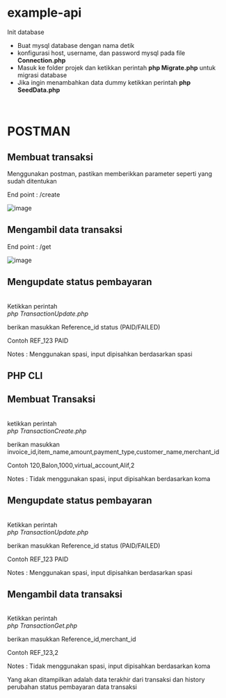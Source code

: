 # example-api

Init database
- Buat mysql database dengan nama detik
- konfigurasi host, username, dan password mysql pada file <b> Connection.php </b>
- Masuk ke folder projek dan ketikkan perintah <b>php Migrate.php</b> untuk migrasi database
- Jika ingin menambahkan data dummy ketikkan perintah <b>php SeedData.php</b>
<br>

<h1> POSTMAN </h1>

<h2> Membuat transaksi </h2>
Menggunakan postman, pastikan memberikkan parameter seperti yang sudah ditentukan
<p> End point : /create </p>
<img src="https://i.ibb.co/JnHFP1g/image.png" alt="image" border="0">

<h2> Mengambil data transaksi </h2>
<p> End point : /get </p>
<img src="https://i.ibb.co/N9Nt0mH/image.png" alt="image" border="0">

<h2> Mengupdate status pembayaran </h2>
<br>
Ketikkan perintah
<br>
<i> php TransactionUpdate.php </i>
<p> berikan masukkan Reference_id status (PAID/FAILED) </p>
<p> Contoh REF_123 PAID </p>
<p> Notes : Menggunakan spasi, input dipisahkan berdasarkan spasi

<h2> PHP CLI </h2>
<h2> Membuat Transaksi </h2>
<br>
ketikkan perintah
<br>
<i>php TransactionCreate.php</i>
<br>
<p> berikan masukkan invoice_id,item_name,amount,payment_type,customer_name,merchant_id </p>
<p> Contoh 120,Balon,1000,virtual_account,Alif,2 </p>
<p> Notes : Tidak menggunakan spasi, input dipisahkan berdasarkan koma
<br>
  

<h2> Mengupdate status pembayaran </h2>
<br>
Ketikkan perintah
<br>
<i> php TransactionUpdate.php </i>
<p> berikan masukkan Reference_id status (PAID/FAILED) </p>
<p> Contoh REF_123 PAID </p>
<p> Notes : Menggunakan spasi, input dipisahkan berdasarkan spasi
  

<h2> Mengambil data transaksi </h2>
<br>
Ketikkan perintah
<br>
<i> php TransactionGet.php </i>
<p> berikan masukkan Reference_id,merchant_id </p>
<p> Contoh REF_123,2 </p>
<p> Notes : Tidak menggunakan spasi, input dipisahkan berdasarkan koma
<br>
<p> Yang akan ditampilkan adalah data terakhir dari transaksi dan history perubahan status pembayaran data transaksi </p>
